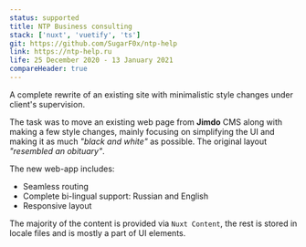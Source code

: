 ```yaml
---
status: supported
title: NTP Business consulting
stack: ['nuxt', 'vuetify', 'ts']
git: https://github.com/SugarF0x/ntp-help
link: https://ntp-help.ru
life: 25 December 2020 - 13 January 2021
compareHeader: true
---
```

A complete rewrite of an existing site with minimalistic style changes under client's supervision.
<!--more-->
The task was to move an existing web page from **Jimdo** CMS along with making a few style changes, mainly
focusing on simplifying the UI and making it as much _"black and white"_ as possible. The original layout
_"resembled an obituary"_.

The new web-app includes:

* Seamless routing
* Complete bi-lingual support: Russian and English
* Responsive layout

The majority of the content is provided via `Nuxt Content`, the rest is stored in locale files and is mostly a part
of UI elements.
